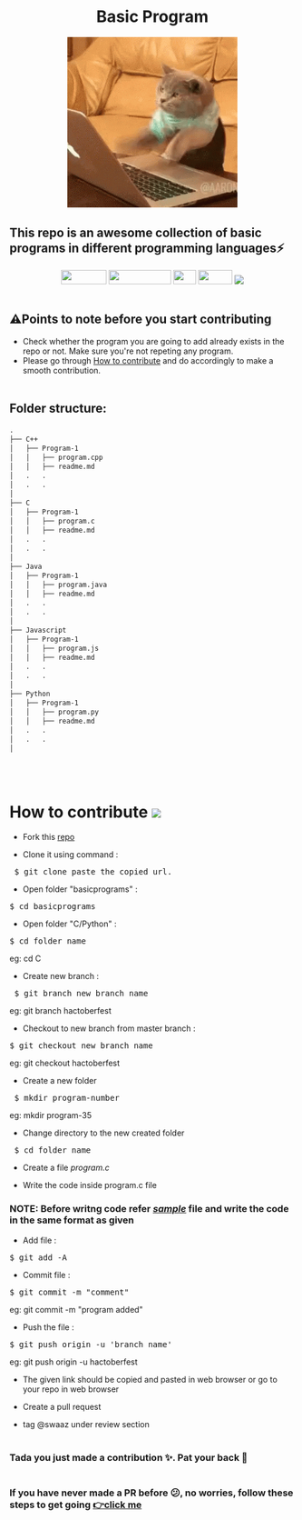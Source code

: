 <h1 align="center">Basic Program</h1>
<div align="center">
    <img src="./gif/giphy.gif" width="300x" >
</div>

## This repo is an awesome collection of basic programs in different programming languages⚡
<div align="center">
<!-- languages -->    
<img src="https://img.shields.io/badge/python%20-%2314354C.svg?&style=for-the-badge&logo=python&logoColor=white" height= 25px width=80px/>
<img src="https://img.shields.io/badge/javascript%20-%23323330.svg?&style=for-the-badge&logo=javascript&logoColor=%23F7DF1E" height= 25px width= 110px/>
<img src="https://img.shields.io/badge/c%20-%2300599C.svg?&style=for-the-badge&logo=c&logoColor=white" height= 25px width= 40px/>
<img src="https://img.shields.io/badge/c++%20-%2300599C.svg?&style=for-the-badge&logo=c%2B%2B&logoColor=white" height= 25px width=60px/>
<img src="https://img.shields.io/badge/java-%23ED8B00.svg?&style=for-the-badge&logo=java&logoColor=white" style=flat-square height= 25px/>

</div> <br/>

## ⚠️Points to note before you start contributing
- Check whether the program you are going to add already exists in the repo or not. Make sure you're not repeting any program.
- Please go through [How to contribute](#contribute) and do accordingly to make a smooth contribution.
<br/><br/>

## Folder structure:
```
.
├── C++
│   ├── Program-1   
│   │   ├── program.cpp
│   │   ├── readme.md
│   .   .
│   .   .
│
├── C
│   ├── Program-1   
│   │   ├── program.c
│   │   ├── readme.md
│   .   .
│   .   .
│
├── Java
│   ├── Program-1   
│   │   ├── program.java
│   │   ├── readme.md
│   .   .
│   .   .
│
├── Javascript
│   ├── Program-1   
│   │   ├── program.js
│   │   ├── readme.md
│   .   .
│   .   .
│
├── Python
│   ├── Program-1   
│   │   ├── program.py
│   │   ├── readme.md
│   .   . 
│   .   .       
│   
```
<br/><br/>
<a name="contribute">
# How to contribute  <img src="https://media.giphy.com/media/WUlplcMpOCEmTGBtBW/giphy.gif" width="50">
</a>

- Fork this [repo](https://github.com/swaaz/basicprograms)

- Clone it using command :
<pre> $ git clone paste_the_copied_url.</pre>

- Open folder "basicprograms"  :
<pre>$ cd basicprograms</pre>

- Open folder "C/Python"  :
<pre>$ cd folder_name</pre>
   eg: cd C

- Create new branch :
<pre> $ git branch new_branch_name</pre>
   eg: git branch hactoberfest

- Checkout to new branch from master branch :
<pre>$ git checkout new_branch_name</pre>
   eg: git checkout hactoberfest

 - Create a new folder
 <pre> $ mkdir program-number </pre>
 eg: mkdir program-35

 - Change directory to the new created folder
 <pre> $ cd folder_name </pre>

 - Create a file *program.c*

 - Write the code inside program.c file
 ### NOTE: Before writng code refer [*sample*](https://github.com/swaaz/basicprograms/blob/swaaz/C/sample.c) file and write the code in the same format as given

 - Add file :
<pre>$ git add -A</pre>

- Commit file :
<pre>$ git commit -m "comment"</pre>
   eg: git commit -m "program added"

- Push the file :
<pre>$ git push origin -u 'branch_name'</pre>
   eg: git push origin -u hactoberfest

- The given link should be copied and pasted in web browser or go to your repo in web browser

- Create a pull request

- tag @swaaz under review section<br/><br/>

### Tada you just made a contribution ✨. Pat your back 👏 <br/><br/>

### If you have never made a PR before 😕, no worries, follow these steps to get going [👉click me](https://gitme.js.org/)


